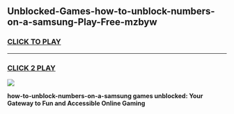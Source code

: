 
## Unblocked-Games-how-to-unblock-numbers-on-a-samsung-Play-Free-mzbyw
<h3>
<a href="https://premium76.site?title=how-to-unblock-numbers-on-a-samsung&ref=23A">CLICK TO PLAY</a></h3>
<hr>

<h3>
<a href="https://premium76.site?title=how-to-unblock-numbers-on-a-samsung&ref=23A">CLICK 2 PLAY</a>
  
</h3>

<a href="https://premium76.site?title=how-to-unblock-numbers-on-a-samsung&ref=23A"><img src="https://clearcache.store/games.png"></a>


**how-to-unblock-numbers-on-a-samsung games unblocked: Your Gateway to Fun and Accessible Online Gaming**
